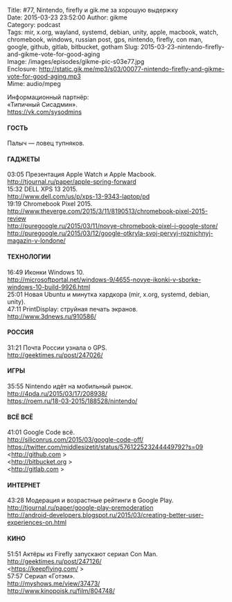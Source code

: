 Title: #77, Nintendo, firefly и gik.me за хорошую выдержку  
Date: 2015-03-23 23:52:00 
Author: gikme  
Category: podcast  
Tags: mir, x.org, wayland, systemd, debian, unity, apple, macbook, watch, chromebook, windows, russian post, gps, nintendo, firefly, con man, google, github, gitlab, bitbucket, gotham
Slug: 2015-03-23-nintendo-firefly-and-gikme-vote-for-good-aging  
Image: /images/episodes/gikme-pic-s03e77.jpg  
Enclosure: http://static.gik.me/mp3/s03/00077-nintendo-firefly-and-gikme-vote-for-good-aging.mp3  
Mime: audio/mpeg

Информационный партнёр:  
«Типичный Сисадмин».  
https://vk.com/sysodmins

#### ГОСТЬ

Палыч — ловец тупняков.

#### ГАДЖЕТЫ

03:05 Презентация Apple Watch и Apple Macbook.  
<http://tjournal.ru/paper/apple-spring-forward>  
15:32 DELL XPS 13 2015.  
<http://www.dell.com/us/p/xps-13-9343-laptop/pd>  
19:19 Chromebook Pixel 2015.  
<http://www.theverge.com/2015/3/11/8190513/chromebook-pixel-2015-review>  
<http://puregoogle.ru/2015/03/11/novye-chromebook-pixel-i-google-store/>  
<http://puregoogle.ru/2015/03/12/google-otkryla-svoj-pervyj-roznichnyj-magazin-v-londone/>

#### ТЕХНОЛОГИИ

16:49 Иконки Windows 10.  
<http://microsoftportal.net/windows-9/4655-novye-ikonki-v-sborke-windows-10-build-9926.html>  
25:01 Новая Ubuntu и минутка хардкора (mir, x.org, systemd, debian, unity).  
47:11 PrintDisplay: струйная печать экранов.  
<http://www.3dnews.ru/910586/>

#### РОССИЯ

31:21 Почта России узнала о GPS.  
<http://geektimes.ru/post/247026/>

#### ИГРЫ

35:55 Nintendo идёт на мобильный рынок.  
<http://4pda.ru/2015/03/17/208938/>  
<https://roem.ru/18-03-2015/188528/nintendo/>

#### ВСЁ ВСЁ

41:01 Google Code всё.  
<http://siliconrus.com/2015/03/google-code-off/>  
<https://twitter.com/middlesizetit/status/576122523244449792?s=09>  
<http://github.com >  
<http://bitbucket.org >  
<http://gitlab.com >

#### ИНТЕРНЕТ

43:28 Модерация и возрастные рейтинги в Google Play.  
<http://tjournal.ru/paper/google-play-premoderation>  
<http://android-developers.blogspot.ru/2015/03/creating-better-user-experiences-on.html>

#### КИНО

51:51 Актёры из Firefly запускают сериал Con Man.  
<http://geektimes.ru/post/247126/>  
<https://keepflying.com/ >  
57:57 Сериал «Готэм».  
<http://myshows.me/view/37473/>  
<http://www.kinopoisk.ru/film/804748/>


